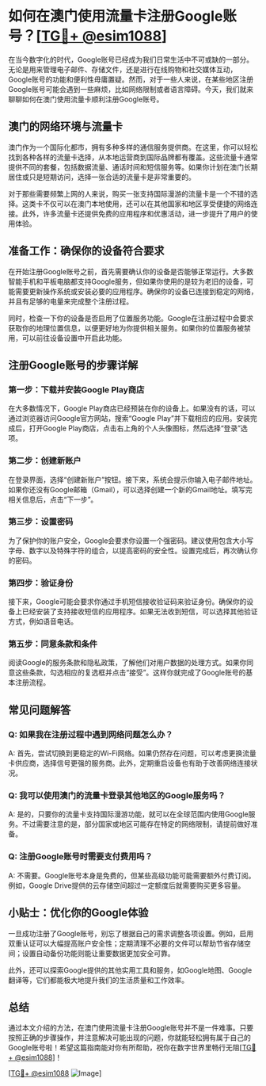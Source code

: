 # 如何在澳门使用流量卡注册Google账号？[[TG💪+ @esim1088](https://t.me/s/esim1088)]

在当今数字化的时代，Google账号已经成为我们日常生活中不可或缺的一部分。无论是用来管理电子邮件、存储文件，还是进行在线购物和社交媒体互动，Google账号的功能和便利性毋庸置疑。然而，对于一些人来说，在某些地区注册Google账号可能会遇到一些麻烦，比如网络限制或者语言障碍。今天，我们就来聊聊如何在澳门使用流量卡顺利注册Google账号。

## 澳门的网络环境与流量卡

澳门作为一个国际化都市，拥有多种多样的通信服务提供商。在这里，你可以轻松找到各种各样的流量卡选择，从本地运营商到国际品牌都有覆盖。这些流量卡通常提供不同的套餐，包括数据流量、通话时间和短信服务等。如果你计划在澳门长期居住或只是短期访问，选择一张合适的流量卡是非常重要的。

对于那些需要频繁上网的人来说，购买一张支持国际漫游的流量卡是一个不错的选择。这类卡不仅可以在澳门本地使用，还可以在其他国家和地区享受便捷的网络连接。此外，许多流量卡还提供免费的应用程序和优惠活动，进一步提升了用户的使用体验。

## 准备工作：确保你的设备符合要求

在开始注册Google账号之前，首先需要确认你的设备是否能够正常运行。大多数智能手机和平板电脑都支持Google服务，但如果你使用的是较为老旧的设备，可能需要更新操作系统或安装必要的应用程序。确保你的设备已连接到稳定的网络，并且有足够的电量来完成整个注册过程。

同时，检查一下你的设备是否启用了位置服务功能。Google在注册过程中会要求获取你的地理位置信息，以便更好地为你提供相关服务。如果你的位置服务被禁用，可以前往设备设置中开启此功能。

## 注册Google账号的步骤详解

### 第一步：下载并安装Google Play商店

在大多数情况下，Google Play商店已经预装在你的设备上。如果没有的话，可以通过浏览器访问Google官方网站，搜索“Google Play”并下载相应的应用。安装完成后，打开Google Play商店，点击右上角的个人头像图标，然后选择“登录”选项。

### 第二步：创建新账户

在登录界面，选择“创建新账户”按钮。接下来，系统会提示你输入电子邮件地址。如果你还没有Google邮箱（Gmail），可以选择创建一个新的Gmail地址。填写完相关信息后，点击“下一步”。

### 第三步：设置密码

为了保护你的账户安全，Google会要求你设置一个强密码。建议使用包含大小写字母、数字以及特殊字符的组合，以提高密码的安全性。设置完成后，再次确认你的密码。

### 第四步：验证身份

接下来，Google可能会要求你通过手机短信接收验证码来验证身份。确保你的设备上已经安装了支持接收短信的应用程序。如果无法收到短信，可以选择其他验证方式，例如语音电话。

### 第五步：同意条款和条件

阅读Google的服务条款和隐私政策，了解他们对用户数据的处理方式。如果你同意这些条款，勾选相应的复选框并点击“接受”。这样你就完成了Google账号的基本注册流程。

## 常见问题解答

### Q: 如果我在注册过程中遇到网络问题怎么办？

A: 首先，尝试切换到更稳定的Wi-Fi网络。如果仍然存在问题，可以考虑更换流量卡供应商，选择信号更强的服务商。此外，定期重启设备也有助于改善网络连接状况。

### Q: 我可以使用澳门的流量卡登录其他地区的Google服务吗？

A: 是的，只要你的流量卡支持国际漫游功能，就可以在全球范围内使用Google服务。不过需要注意的是，部分国家或地区可能存在特定的网络限制，请提前做好准备。

### Q: 注册Google账号时需要支付费用吗？

A: 不需要。Google账号本身是免费的，但某些高级功能可能需要额外付费订阅。例如，Google Drive提供的云存储空间超过一定额度后就需要购买更多容量。

## 小贴士：优化你的Google体验

一旦成功注册了Google账号，别忘了根据自己的需求调整各项设置。例如，启用双重认证可以大幅提高账户安全性；定期清理不必要的文件可以帮助节省存储空间；设置自动备份功能则能让重要数据更加安全可靠。

此外，还可以探索Google提供的其他实用工具和服务，如Google地图、Google翻译等，它们都能极大地提升我们的生活质量和工作效率。

## 总结

通过本文介绍的方法，在澳门使用流量卡注册Google账号并不是一件难事。只要按照正确的步骤操作，并注意解决可能出现的问题，你就能轻松拥有属于自己的Google账号啦！希望这篇指南能对你有所帮助，祝你在数字世界里畅行无阻[[TG💪+ @esim1088](https://t.me/s/esim1088)]！

[[TG💪+ @esim1088](https://t.me/s/esim1088) ![Image](https://i.postimg.cc/4NQfJmqS/Snipaste-2025-05-13-00-14-12.png)]